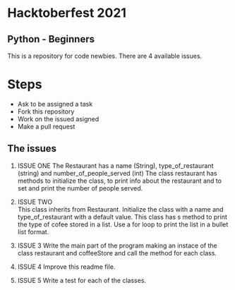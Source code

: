 # Hacktoberfest 2021 

## Python - Beginners 
    
This is a repository for code newbies.
There are 4 available issues. 



# Steps

+ Ask to be assigned a task  
+ Fork this repository 
+ Work on the issued asigned
+ Make a pull request 

## The issues 

1. ISSUE ONE 
The Restaurant has a name (String), type_of_restaurant (string) and number_of_people_served (int)
The class restaurant has methods to initialize the class, to print info about the restaurant and to set and print the number of people served.
 
2. ISSUE TWO    
This class inherits from Restaurant. Initialize the class with a name and type_of_restaurant with a default value. This class has s method to print the type of cofee stored in a list. Use a for loop to print the list in a bullet list format. 
  
3.  ISSUE 3 
Write the main part of the program making an instace of the class restaurant and coffeeStore and call the method for each class. 

4. ISSUE 4 
Improve this readme file. 

5. ISSUE 5 
Write a test for each of the classes. 
